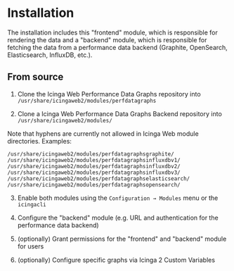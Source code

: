 # Installation

The installation includes this "frontend" module, which is responsible for rendering the data
and a "backend" module, which is responsible for fetching the data from a performance data backend (Graphite, OpenSearch, Elasticsearch, InfluxDB, etc.).

## From source

1. Clone the Icinga Web Performance Data Graphs repository into `/usr/share/icingaweb2/modules/perfdatagraphs`

2. Clone a Icinga Web Performance Data Graphs Backend repository into `/usr/share/icingaweb2/modules/`

Note that hyphens are currently not allowed in Icinga Web module directories. Examples:

```
/usr/share/icingaweb2/modules/perfdatagraphsgraphite/
/usr/share/icingaweb2/modules/perfdatagraphsinfluxdbv1/
/usr/share/icingaweb2/modules/perfdatagraphsinfluxdbv2/
/usr/share/icingaweb2/modules/perfdatagraphsinfluxdbv3/
/usr/share/icingaweb2/modules/perfdatagraphselasticsearch/
/usr/share/icingaweb2/modules/perfdatagraphsopensearch/
```

3. Enable both modules using the `Configuration → Modules` menu or the `icingacli`

5. Configure the "backend" module (e.g. URL and authentication for the performance data backend)

5. (optionally) Grant permissions for the "frontend" and "backend" module for users

6. (optionally) Configure specific graphs via Icinga 2 Custom Variables

